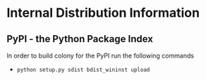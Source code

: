 # Internal Distribution Information

## PyPI - the Python Package Index

In order to build colony for the PyPI run the following commands

* `python setup.py sdist bdist_wininst upload`
